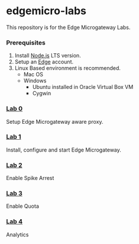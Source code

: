 # edgemicro-labs

This repository is for the Edge Microgateway Labs.  

### Prerequisites
1. Install [Node.js](https://nodejs.org/en/) LTS version.
2. Setup an [Edge](https://accounts2.apigee.com/accounts/sign_up) account.  
3. Linux Based environment is recommended.
   * Mac OS
   * Windows
     * Ubuntu installed in Oracle Virtual Box VM
     * Cygwin

### [Lab 0](https://github.com/swilliams11/edgemicro-labs/tree/master/lab0)

Setup Edge Microgateway aware proxy.  

### [Lab 1](https://github.com/swilliams11/edgemicro-labs/tree/master/lab1)

Install, configure and start Edge Microgateway.  

### [Lab 2](https://github.com/swilliams11/edgemicro-labs/tree/master/lab2)

Enable Spike Arrest

### [Lab 3](https://github.com/swilliams11/edgemicro-labs/tree/master/lab3)

Enable Quota

### [Lab 4](https://github.com/swilliams11/edgemicro-labs/tree/master/lab4)

Analytics
